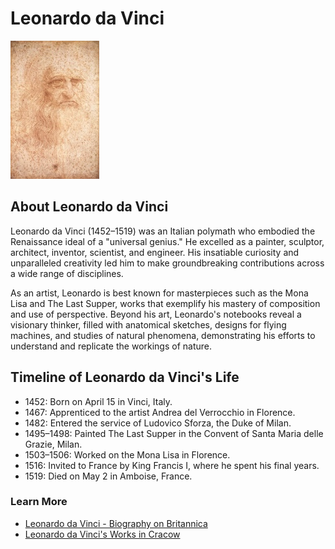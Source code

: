 # Leonardo da Vinci
![Leonardo Da Vinci](img/self-portrait-reproduction-da-.jpg)

## About Leonardo da Vinci

Leonardo da Vinci (1452–1519) was an Italian polymath who embodied the Renaissance ideal of a "universal genius." He excelled as a painter, sculptor, architect, inventor, scientist, and engineer. His insatiable curiosity and unparalleled creativity led him to make groundbreaking contributions across a wide range of disciplines.

As an artist, Leonardo is best known for masterpieces such as the Mona Lisa and The Last Supper, works that exemplify his mastery of composition and use of perspective. Beyond his art, Leonardo's notebooks reveal a visionary thinker, filled with anatomical sketches, designs for flying machines, and studies of natural phenomena, demonstrating his efforts to understand and replicate the workings of nature.

## Timeline of Leonardo da Vinci's Life

- 1452: Born on April 15 in Vinci, Italy.
- 1467: Apprenticed to the artist Andrea del Verrocchio in Florence.
- 1482: Entered the service of Ludovico Sforza, the Duke of Milan.
- 1495–1498: Painted The Last Supper in the Convent of Santa Maria delle Grazie, Milan.
- 1503–1506: Worked on the Mona Lisa in Florence.
- 1516: Invited to France by King Francis I, where he spent his final years.
- 1519: Died on May 2 in Amboise, France.

### Learn More

* [Leonardo da Vinci - Biography on Britannica](https://www.britannica.com/biography/Leonardo-da-Vinci)
* [Leonardo da Vinci's Works in Cracow](https://mnk.pl/oddzial/mnk-muzeum-czartoryskich)